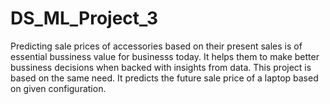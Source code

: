 # DS_ML_Project_3
Predicting sale prices of accessories based on their present sales is of essential bussiness value for businesss today. It helps them to make better bussiness decisions when backed with insights from data. This project is based on the same need. It predicts the future sale price of a laptop based on given configuration.
